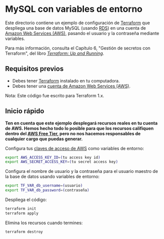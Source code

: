 # MySQL con variables de entorno

Este directorio contiene un ejemplo de configuración de [Terraform](https://www.terraform.io/) que despliega 
una base de datos MySQL (usando [RDS](https://aws.amazon.com/rds/)) en una cuenta de 
[Amazon Web Services (AWS)](http://aws.amazon.com/), pasando el usuario y la contraseña mediante variables.

Para más información, consulta el Capítulo 6, "Gestión de secretos con Terraform", del libro 
*[Terraform: Up and Running](http://www.terraformupandrunning.com)*.

## Requisitos previos

* Debes tener [Terraform](https://www.terraform.io/) instalado en tu computadora.
* Debes tener una [cuenta de Amazon Web Services (AWS)](http://aws.amazon.com/).

Nota: Este código fue escrito para Terraform 1.x.

## Inicio rápido

**Ten en cuenta que este ejemplo desplegará recursos reales en tu cuenta de AWS. Hemos hecho todo lo posible para que 
los recursos califiquen dentro del [AWS Free Tier](https://aws.amazon.com/free/), pero no nos hacemos responsables de 
cualquier cargo que puedas generar.**

Configura tus [claves de acceso de AWS](http://docs.aws.amazon.com/general/latest/gr/aws-sec-cred-types.html#access-keys-and-secret-access-keys) 
como variables de entorno:

```bash
export AWS_ACCESS_KEY_ID=(tu access key id)
export AWS_SECRET_ACCESS_KEY=(tu secret access key)
```

Configura el nombre de usuario y la contraseña para el usuario maestro de la base de datos usando variables de entorno:

```bash
export TF_VAR_db_username=(usuario)
export TF_VAR_db_password=(contraseña)
```

Despliega el código:

```bash
terraform init
terraform apply
```

Elimina los recursos cuando termines:

```bash
terraform destroy
```